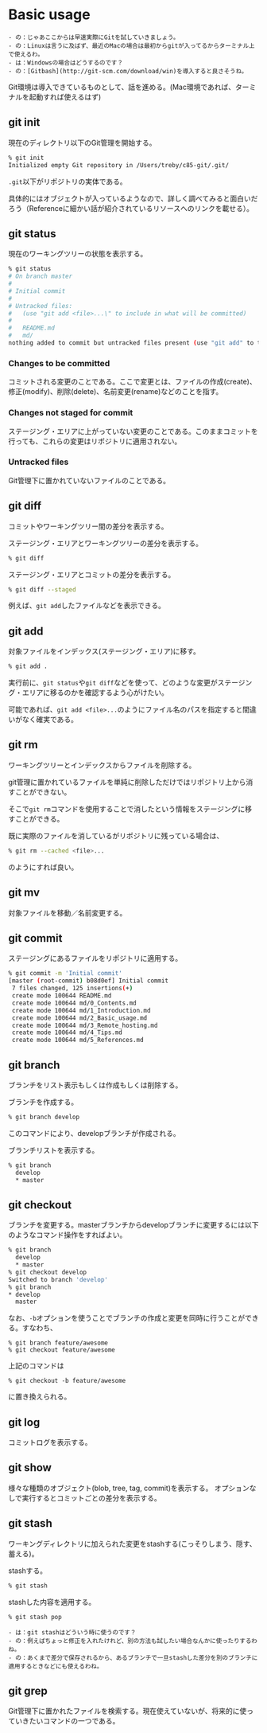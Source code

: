 Basic usage
======
```
- の：じゃあここからは早速実際にGitを試していきましょう。
- の：Linuxは言うに及ばず、最近のMacの場合は最初からgitが入ってるからターミナル上で使えるわ。
- は：Windowsの場合はどうするのです？
- の：[Gitbash](http://git-scm.com/download/win)を導入すると良さそうね。
```

Git環境は導入できているものとして、話を進める。(Mac環境であれば、ターミナルを起動すれば使えるはず)

## git init
現在のディレクトリ以下のGit管理を開始する。

```bash
% git init
Initialized empty Git repository in /Users/treby/c85-git/.git/
```

`.git`以下がリポジトリの実体である。

具体的にはオブジェクトが入っているようなので、詳しく調べてみると面白いだろう（Referenceに細かい話が紹介されているリソースへのリンクを載せる）。

## git status
現在のワーキングツリーの状態を表示する。

```bash
% git status
# On branch master
#
# Initial commit
#
# Untracked files:
#   (use "git add <file>...\" to include in what will be committed)
#
#	README.md
#	md/
nothing added to commit but untracked files present (use "git add" to track)
```

### Changes to be committed
コミットされる変更のことである。ここで変更とは、ファイルの作成(create)、修正(modify)、削除(delete)、名前変更(rename)などのことを指す。

### Changes not staged for commit
ステージング・エリアに上がっていない変更のことである。このままコミットを行っても、これらの変更はリポジトリに適用されない。

### Untracked files
Git管理下に置かれていないファイルのことである。


## git diff
コミットやワーキングツリー間の差分を表示する。

ステージング・エリアとワーキングツリーの差分を表示する。
```bash
% git diff
```

ステージング・エリアとコミットの差分を表示する。
```bash
% git diff --staged
```

例えば、`git add`したファイルなどを表示できる。

## git add
対象ファイルをインデックス(ステージング・エリア)に移す。

```bash
% git add .
```

実行前に、`git status`や`git diff`などを使って、どのような変更がステージング・エリアに移るのかを確認するよう心がけたい。

可能であれば、`git add <file>...`のようにファイル名のパスを指定すると間違いがなく確実である。

## git rm
ワーキングツリーとインデックスからファイルを削除する。

git管理に置かれているファイルを単純に削除しただけではリポジトリ上から消すことができない。

そこで`git rm`コマンドを使用することで消したという情報をステージングに移すことができる。

既に実際のファイルを消しているがリポジトリに残っている場合は、
```bash
% git rm --cached <file>...
```

のようにすれば良い。

## git mv
対象ファイルを移動／名前変更する。

## git commit
ステージングにあるファイルをリポジトリに適用する。

```bash
% git commit -m 'Initial commit'
[master (root-commit) b08d0ef] Initial commit
 7 files changed, 125 insertions(+)
 create mode 100644 README.md
 create mode 100644 md/0_Contents.md
 create mode 100644 md/1_Introduction.md
 create mode 100644 md/2_Basic_usage.md
 create mode 100644 md/3_Remote_hosting.md
 create mode 100644 md/4_Tips.md
 create mode 100644 md/5_References.md
```

## git branch
ブランチをリスト表示もしくは作成もしくは削除する。

ブランチを作成する。
```bash
% git branch develop
```
このコマンドにより、developブランチが作成される。

ブランチリストを表示する。
```bash
% git branch
  develop
  * master
```

## git checkout
ブランチを変更する。masterブランチからdevelopブランチに変更するには以下のようなコマンド操作をすればよい。

```bash
% git branch
  develop
  * master
% git checkout develop
Switched to branch 'develop'
% git branch
* develop
  master
```

なお、`-b`オプションを使うことでブランチの作成と変更を同時に行うことができる。すなわち、
```
% git branch feature/awesome
% git checkout feature/awesome
```
上記のコマンドは
```
% git checkout -b feature/awesome
```
に置き換えられる。

## git log
コミットログを表示する。

## git show
様々な種類のオブジェクト(blob, tree, tag, commit)を表示する。
オプションなしで実行するとコミットごとの差分を表示する。

## git stash
ワーキングディレクトリに加えられた変更をstashする(こっそりしまう、隠す、蓄える)。

stashする。
```bash
% git stash
```

stashした内容を適用する。
```bash
% git stash pop
```

```
- は：git stashはどういう時に使うのです？
- の：例えばちょっと修正を入れたけれど、別の方法も試したい場合なんかに使ったりするわね。
- の：あくまで差分で保存されるから、あるブランチで一旦stashした差分を別のブランチに適用するときなどにも使えるわね。
```

## git grep
Git管理下に置かれたファイルを検索する。現在使えていないが、将来的に使っていきたいコマンドの一つである。
